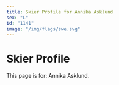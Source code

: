 ```yaml
---
title: Skier Profile for Annika Asklund
sex: "L"
id: "1141"
image: "/img/flags/swe.svg" 
---
```


# Skier Profile

This page is for: Annika Asklund.
    